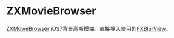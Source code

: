 # ZXMovieBrowser
[ZXMovieBrowser](https://github.com/0summer0/ZXMovieBrowser) iOS7背景高斯模糊。直接导入使用的[FXBlurView](https://github.com/nicklockwood/FXBlurView)。

